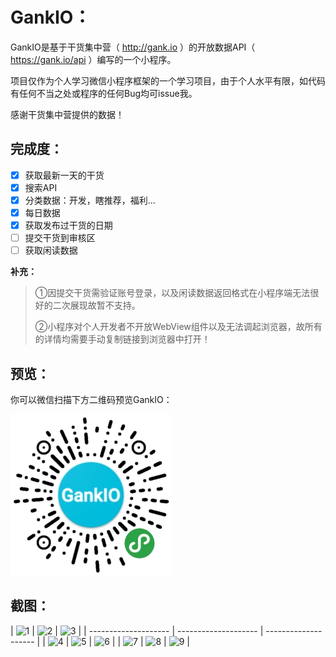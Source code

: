 # GankIO：

GankIO是基于干货集中营（ http://gank.io ）的开放数据API（ https://gank.io/api ）编写的一个小程序。

项目仅作为个人学习微信小程序框架的一个学习项目，由于个人水平有限，如代码有任何不当之处或程序的任何Bug均可issue我。

感谢干货集中营提供的数据！

## 完成度：

- [x] 获取最新一天的干货
- [x] 搜索API
- [x] 分类数据：开发，瞎推荐，福利...
- [x] 每日数据
- [x] 获取发布过干货的日期
- [ ] 提交干货到审核区
- [ ] 获取闲读数据

**补充：**

> ①因提交干货需验证账号登录，以及闲读数据返回格式在小程序端无法很好的二次展现故暂不支持。
>
> ②小程序对个人开发者不开放WebView组件以及无法调起浏览器，故所有的详情均需要手动复制链接到浏览器中打开！

## 预览：

你可以微信扫描下方二维码预览GankIO：

![appcode](appcode.jpg)

## 截图：

| ![1](https://github.com/Ganart/GankIO/raw/master/shortcut/1.png) | 
![2](https://github.com/Ganart/GankIO/raw/master/shortcut/2.png) |
![3](https://github.com/Ganart/GankIO/raw/master/shortcut/3.png) |
| -------------------- | -------------------- | -------------------- |
| ![4](https://github.com/Ganart/GankIO/raw/master/shortcut/4.png) | ![5](https://github.com/Ganart/GankIO/raw/master/shortcut/5.png) | ![6](https://github.com/Ganart/GankIO/raw/master/shortcut/6.png) |
| ![7](https://github.com/Ganart/GankIO/raw/master/shortcut/7.png) | ![8](https://github.com/Ganart/GankIO/raw/master/shortcut/8.png) | ![9](https://github.com/Ganart/GankIO/raw/master/shortcut/9.png) |

